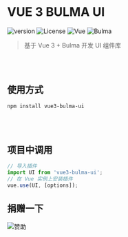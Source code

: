 # VUE 3 BULMA UI

![version](https://img.shields.io/badge/Version-1.0.0-blue?style=flat)
![License](https://img.shields.io/badge/License-MIT-green?style=flat)
![Vue](https://img.shields.io/badge/Vue-35495E?style=flat&logo=vue.js)
![Bulma](https://img.shields.io/badge/Bulma-000000?style=flat&logo=bulma)

> 基于 Vue 3 + Bulma 开发 UI 组件库

<br>
<br>

## 使用方式

```bash
npm install vue3-bulma-ui
```
<br>
<br>

## 项目中调用

```js
// 导入插件
import UI from 'vue3-bulma-ui';
// 在 Vue 实例上安装插件
vue.use(UI, [options]);
```

## 捐赠一下

![赞助](https://vbui.omooer.com/assets/static/wepay-CIt0BVAN.jpg)